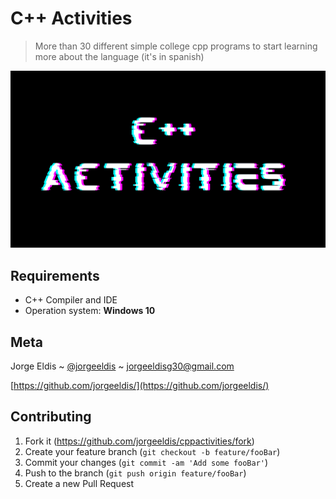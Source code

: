 # C++ Activities

> More than 30 different simple college cpp programs to start learning more about the language (it's in spanish)

![header](https://raw.githubusercontent.com/jorgeeldis/cppactivities/main/cppheader.png)

## Requirements

*   C++ Compiler and IDE
*   Operation system: **Windows 10**

## Meta

Jorge Eldis ~ [@jorgeeldis](https://twitter.com/jorgeeldis) ~ jorgeeldisg30@gmail.com

[https://github.com/jorgeeldis/](https://github.com/jorgeeldis/)

## Contributing

1. Fork it (<https://github.com/jorgeeldis/cppactivities/fork>)
2. Create your feature branch (`git checkout -b feature/fooBar`)
3. Commit your changes (`git commit -am 'Add some fooBar'`)
4. Push to the branch (`git push origin feature/fooBar`)
5. Create a new Pull Request
